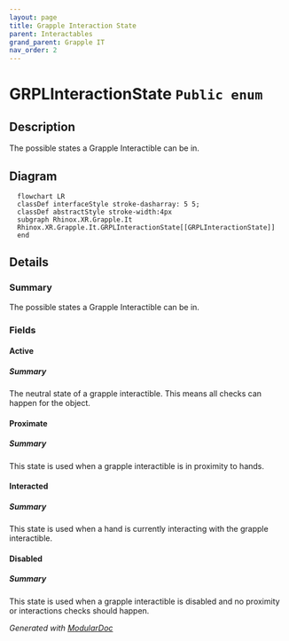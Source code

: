 ```yaml
---
layout: page
title: Grapple Interaction State
parent: Interactables
grand_parent: Grapple IT
nav_order: 2
---
```


# GRPLInteractionState `Public enum`

## Description

The possible states a Grapple Interactible can be in.

## Diagram

```mermaid
  flowchart LR
  classDef interfaceStyle stroke-dasharray: 5 5;
  classDef abstractStyle stroke-width:4px
  subgraph Rhinox.XR.Grapple.It
  Rhinox.XR.Grapple.It.GRPLInteractionState[[GRPLInteractionState]]
  end
```

## Details

### Summary

The possible states a Grapple Interactible can be in.

### Fields

#### Active

##### Summary

The neutral state of a grapple interactible. This means all checks can happen for the object.

#### Proximate

##### Summary

This state is used when a grapple interactible is in proximity to hands.

#### Interacted

##### Summary

This state is used when a hand is currently interacting with the grapple interactible.

#### Disabled

##### Summary

This state is used when a grapple interactible is disabled and no proximity or interactions checks should happen.

*Generated with* [*ModularDoc*](https://github.com/hailstorm75/ModularDoc)
